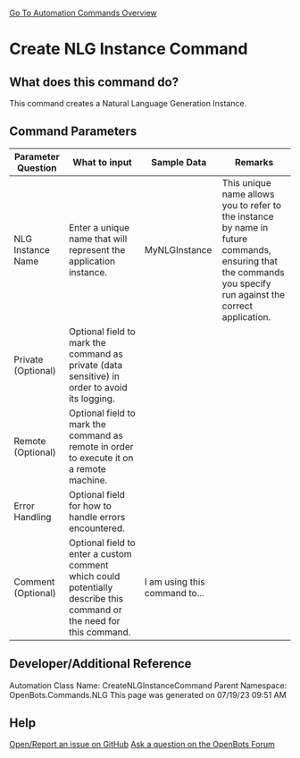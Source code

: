<!--TITLE: Create NLG Instance Command -->
<!-- SUBTITLE: a command in the NLG Commands group. -->
[Go To Automation Commands Overview](/automation-commands)


# Create NLG Instance Command


## What does this command do?
This command creates a Natural Language Generation Instance.


## Command Parameters
| Parameter Question   	| What to input  	|  Sample Data 	| Remarks  	|
| ---                    | ---               | ---           | ---       |
|NLG Instance Name|Enter a unique name that will represent the application instance.|MyNLGInstance|This unique name allows you to refer to the instance by name in future commands, ensuring that the commands you specify run against the correct application.|
|Private (Optional)|Optional field to mark the command as private (data sensitive) in order to avoid its logging.|||
|Remote (Optional)|Optional field to mark the command as remote in order to execute it on a remote machine.|||
|Error Handling|Optional field for how to handle errors encountered.|||
|Comment (Optional)|Optional field to enter a custom comment which could potentially describe this command or the need for this command.|I am using this command to...||


## Developer/Additional Reference
Automation Class Name: CreateNLGInstanceCommand
Parent Namespace: OpenBots.Commands.NLG
This page was generated on 07/19/23 09:51 AM


## Help
[Open/Report an issue on GitHub](https://github.com/OpenBotsAI/OpenBots.Studio/issues/new)
[Ask a question on the OpenBots Forum](https://openbots.ai/forums/)
